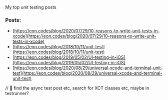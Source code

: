 My top unit testing posts<!--more-->

### Posts:
- [https://eon.codes/blog/2020/07/29/10-reasons-to-write-unit-tests-in-xcode](https://eon.codes/blog/2020/07/29/10-reasons-to-write-unit-tests-in-xcode)
- [https://eon.codes/blog/2018/10/11/unit-test](https://eon.codes/blog/2018/10/11/unit-test)  
- [https://eon.codes/blog/2019/05/02/UI-testing-in-iOS](https://eon.codes/blog/2019/05/02/UI-testing-in-iOS)
- [https://eon.codes/blog/2020/08/29/universal-xcode-and-terminal-unit-test](https://eon.codes/blog/2020/08/29/universal-xcode-and-terminal-unit-test)

// 🏀 find the async test post etc, search for XCT classes etc, maybe in testrunner?
